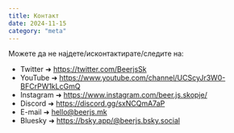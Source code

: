 ```yaml
---
title: Контакт
date: 2024-11-15
category: "meta"
---
```


Можете да не најдете/исконтактирате/следите на:

- Twitter ➜ https://twitter.com/BeerjsSk
- YouTube ➜ https://www.youtube.com/channel/UCScyJr3W0-BFCrPW1kLcGmQ
- Instagram ➜ https://www.instagram.com/beer.js.skopje/
- Discord ➜ https://discord.gg/sxNCQmA7aP
- E-mail ➜ <a href="mailto:hello@beerjs.mk">hello@beerjs.mk</a>
- Bluesky ➜ https://bsky.app/@beerjs.bsky.social
